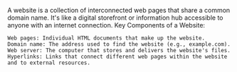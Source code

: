 A website is a collection of interconnected web pages that share a common domain name. It's like a digital storefront or information hub accessible to anyone with an internet connection.
Key Components of a Website:

    Web pages: Individual HTML documents that make up the website.
    Domain name: The address used to find the website (e.g., example.com).
    Web server: The computer that stores and delivers the website's files.
    Hyperlinks: Links that connect different web pages within the website and to external resources.
